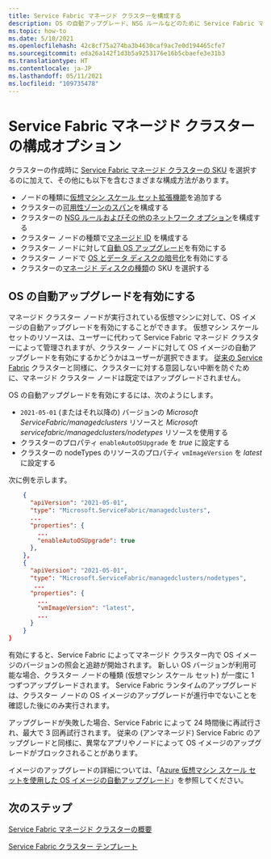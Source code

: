 ```yaml
---
title: Service Fabric マネージド クラスターを構成する
description: OS の自動アップグレード、NSG ルールなどのために Service Fabric マネージド クラスターを構成する方法について説明します。
ms.topic: how-to
ms.date: 5/10/2021
ms.openlocfilehash: 42c8cf75a274ba3b4630caf9ac7e0d194465cfe7
ms.sourcegitcommit: eda26a142f1d3b5a9253176e16b5cbaefe3e31b3
ms.translationtype: HT
ms.contentlocale: ja-JP
ms.lasthandoff: 05/11/2021
ms.locfileid: "109735478"
---
```

# <a name="service-fabric-managed-cluster-configuration-options"></a>Service Fabric マネージド クラスターの構成オプション

クラスターの作成時に [Service Fabric マネージド クラスターの SKU](overview-managed-cluster.md#service-fabric-managed-cluster-skus) を選択するのに加えて、その他にも以下を含むさまざまな構成方法があります。

* ノードの種類に[仮想マシン スケール セット拡張機能](how-to-managed-cluster-vmss-extension.md)を追加する
* クラスターの[可用性ゾーンのスパン](how-to-managed-cluster-availability-zones.md)を構成する
* クラスターの [NSG ルールおよびその他のネットワーク オプション](how-to-managed-cluster-networking.md)を構成する
* クラスター ノードの種類で[マネージド ID](how-to-managed-identity-managed-cluster-virtual-machine-scale-sets.md) を構成する
* クラスター ノードに対して[自動 OS アップグレード](how-to-managed-cluster-configuration.md#enable-automatic-os-image-upgrades)を有効にする
* クラスター ノードで [OS とデータ ディスクの暗号化](how-to-enable-managed-cluster-disk-encryption.md)を有効にする
* クラスターの[マネージド ディスクの種類](how-to-managed-cluster-managed-disk.md)の SKU を選択する

## <a name="enable-automatic-os-image-upgrades"></a>OS の自動アップグレードを有効にする

マネージド クラスター ノードが実行されている仮想マシンに対して、OS イメージの自動アップグレードを有効にすることができます。 仮想マシン スケール セットのリソースは、ユーザーに代わって Service Fabric マネージド クラスターによって管理されますが、クラスター ノードに対して OS イメージの自動アップグレードを有効にするかどうかはユーザーが選択できます。 [従来の Service Fabric](service-fabric-best-practices-infrastructure-as-code.md#virtual-machine-os-automatic-upgrade-configuration) クラスターと同様に、クラスターに対する意図しない中断を防ぐために、マネージド クラスター ノードは既定ではアップグレードされません。

OS の自動アップグレードを有効にするには、次のようにします。

* `2021-05-01` (またはそれ以降の) バージョンの *Microsoft ServiceFabric/managedclusters* リソースと *Microsoft servicefabric/managedclusters/nodetypes* リソースを使用する
* クラスターのプロパティ `enableAutoOSUpgrade` を *true* に設定する
* クラスターの nodeTypes のリソースのプロパティ `vmImageVersion` を *latest* に設定する

次に例を示します。

```json
    {
      "apiVersion": "2021-05-01",
      "type": "Microsoft.ServiceFabric/managedclusters",
      ...
      "properties": {
        ...
        "enableAutoOSUpgrade": true
      },
    },
    {
      "apiVersion": "2021-05-01",
      "type": "Microsoft.ServiceFabric/managedclusters/nodetypes",
       ...
      "properties": {
        ...
        "vmImageVersion": "latest",
        ...
      }
    }
}

```

有効にすると、Service Fabric によってマネージド クラスター内で OS イメージのバージョンの照会と追跡が開始されます。 新しい OS バージョンが利用可能な場合、クラスター ノードの種類 (仮想マシン スケール セット) が一度に 1 つずつアップグレードされます。 Service Fabric ランタイムのアップグレードは、クラスター ノードの OS イメージのアップグレードが進行中でないことを確認した後にのみ実行されます。

アップグレードが失敗した場合、Service Fabric によって 24 時間後に再試行され、最大で 3 回再試行されます。 従来の (アンマネージド) Service Fabric のアップグレードと同様に、異常なアプリやノードによって OS イメージのアップグレードがブロックされることがあります。

イメージのアップグレードの詳細については、「[Azure 仮想マシン スケール セットを使用した OS イメージの自動アップグレード](../virtual-machine-scale-sets/virtual-machine-scale-sets-automatic-upgrade.md)」を参照してください。

## <a name="next-steps"></a>次のステップ

[Service Fabric マネージド クラスターの概要](overview-managed-cluster.md)

[Service Fabric クラスター テンプレート](https://github.com/Azure-Samples/service-fabric-cluster-templates)
